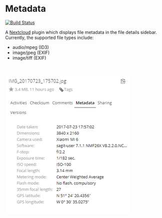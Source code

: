# Metadata
[![Build Status](https://travis-ci.org/gino0631/nextcloud-metadata.svg?branch=master)](https://travis-ci.org/gino0631/nextcloud-metadata)

A [Nextcloud](https://nextcloud.com/) plugin which displays file metadata in the file details sidebar. Currently, the supported file types include:
- audio/mpeg (ID3)
- image/jpeg (EXIF)
- image/tiff (EXIF)

<br><br><kbd><img src="screenshots/jpg-metadata.png?raw=true"></kbd>
